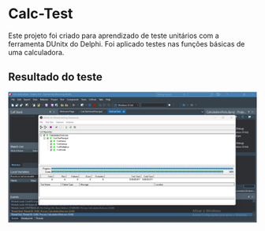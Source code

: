 # Calc-Test
Este projeto foi criado para aprendizado de teste unitários com a ferramenta DUnitx do Delphi. Foi aplicado testes nas funções básicas de uma calculadora.

## Resultado do teste
<p align="center">
  <img width=800" src="assets/imagemTeste.png.png">
</p>
